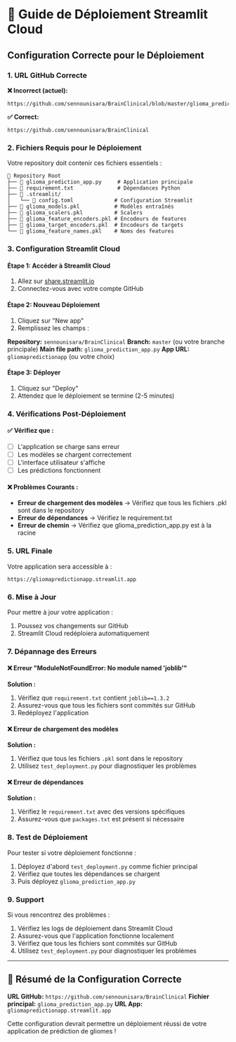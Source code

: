 # 🚀 Guide de Déploiement Streamlit Cloud

## Configuration Correcte pour le Déploiement

### 1. URL GitHub Correcte
**❌ Incorrect (actuel):**
```
https://github.com/sennounisara/BrainClinical/blob/master/glioma_prediction_app.py
```

**✅ Correct:**
```
https://github.com/sennounisara/BrainClinical
```

### 2. Fichiers Requis pour le Déploiement

Votre repository doit contenir ces fichiers essentiels :

```
📁 Repository Root
├── 📄 glioma_prediction_app.py     # Application principale
├── 📄 requirement.txt              # Dépendances Python
├── 📁 .streamlit/
│   └── 📄 config.toml             # Configuration Streamlit
├── 📄 glioma_models.pkl           # Modèles entraînés
├── 📄 glioma_scalers.pkl          # Scalers
├── 📄 glioma_feature_encoders.pkl # Encodeurs de features
├── 📄 glioma_target_encoders.pkl  # Encodeurs de targets
└── 📄 glioma_feature_names.pkl    # Noms des features
```

### 3. Configuration Streamlit Cloud

#### Étape 1: Accéder à Streamlit Cloud
1. Allez sur [share.streamlit.io](https://share.streamlit.io)
2. Connectez-vous avec votre compte GitHub

#### Étape 2: Nouveau Déploiement
1. Cliquez sur "New app"
2. Remplissez les champs :

**Repository:** `sennounisara/BrainClinical`
**Branch:** `master` (ou votre branche principale)
**Main file path:** `glioma_prediction_app.py`
**App URL:** `gliomapredictionapp` (ou votre choix)

#### Étape 3: Déployer
1. Cliquez sur "Deploy"
2. Attendez que le déploiement se termine (2-5 minutes)

### 4. Vérifications Post-Déploiement

#### ✅ Vérifiez que :
- [ ] L'application se charge sans erreur
- [ ] Les modèles se chargent correctement
- [ ] L'interface utilisateur s'affiche
- [ ] Les prédictions fonctionnent

#### ❌ Problèmes Courants :
- **Erreur de chargement des modèles** → Vérifiez que tous les fichiers .pkl sont dans le repository
- **Erreur de dépendances** → Vérifiez le requirement.txt
- **Erreur de chemin** → Vérifiez que glioma_prediction_app.py est à la racine

### 5. URL Finale
Votre application sera accessible à :
```
https://gliomapredictionapp.streamlit.app
```

### 6. Mise à Jour
Pour mettre à jour votre application :
1. Poussez vos changements sur GitHub
2. Streamlit Cloud redéploiera automatiquement

### 7. Dépannage des Erreurs

#### ❌ Erreur "ModuleNotFoundError: No module named 'joblib'"
**Solution :**
1. Vérifiez que `requirement.txt` contient `joblib==1.3.2`
2. Assurez-vous que tous les fichiers sont commités sur GitHub
3. Redéployez l'application

#### ❌ Erreur de chargement des modèles
**Solution :**
1. Vérifiez que tous les fichiers `.pkl` sont dans le repository
2. Utilisez `test_deployment.py` pour diagnostiquer les problèmes

#### ❌ Erreur de dépendances
**Solution :**
1. Vérifiez le `requirement.txt` avec des versions spécifiques
2. Assurez-vous que `packages.txt` est présent si nécessaire

### 8. Test de Déploiement
Pour tester si votre déploiement fonctionne :
1. Déployez d'abord `test_deployment.py` comme fichier principal
2. Vérifiez que toutes les dépendances se chargent
3. Puis déployez `glioma_prediction_app.py`

### 9. Support
Si vous rencontrez des problèmes :
1. Vérifiez les logs de déploiement dans Streamlit Cloud
2. Assurez-vous que l'application fonctionne localement
3. Vérifiez que tous les fichiers sont commités sur GitHub
4. Utilisez `test_deployment.py` pour diagnostiquer les problèmes

---

## 🎯 Résumé de la Configuration Correcte

**URL GitHub:** `https://github.com/sennounisara/BrainClinical`
**Fichier principal:** `glioma_prediction_app.py`
**URL App:** `gliomapredictionapp.streamlit.app`

Cette configuration devrait permettre un déploiement réussi de votre application de prédiction de gliomes !
